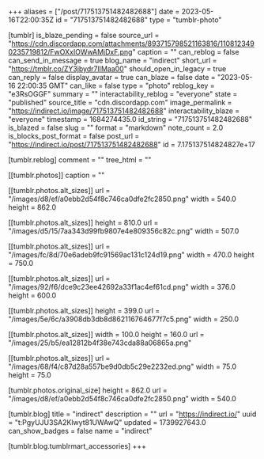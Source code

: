+++
aliases = ["/post/717513751482482688"]
date = 2023-05-16T22:00:35Z
id = "717513751482482688"
type = "tumblr-photo"

[tumblr]
is_blaze_pending = false
source_url = "https://cdn.discordapp.com/attachments/893715798521163816/1108123490235719812/FwOXxIOWwAMjDxF.png"
caption = ""
can_reblog = false
can_send_in_message = true
blog_name = "indirect"
short_url = "https://tmblr.co/ZY3jbydr7lIMaa00"
should_open_in_legacy = true
can_reply = false
display_avatar = true
can_blaze = false
date = "2023-05-16 22:00:35 GMT"
can_like = false
type = "photo"
reblog_key = "e3RsOGGF"
summary = ""
interactability_reblog = "everyone"
state = "published"
source_title = "cdn.discordapp.com"
image_permalink = "https://indirect.io/image/717513751482482688"
interactability_blaze = "everyone"
timestamp = 1684274435.0
id_string = "717513751482482688"
is_blazed = false
slug = ""
format = "markdown"
note_count = 2.0
is_blocks_post_format = false
post_url = "https://indirect.io/post/717513751482482688"
id = 7.175137514824827e+17

[tumblr.reblog]
comment = ""
tree_html = ""

[[tumblr.photos]]
caption = ""

[[tumblr.photos.alt_sizes]]
url = "/images/d8/ef/a0ebb2d54f8c746ca0dfe2fc2850.png"
width = 540.0
height = 862.0

[[tumblr.photos.alt_sizes]]
height = 810.0
url = "/images/d5/15/7aa343d99fb9807e4e809356c82c.png"
width = 507.0

[[tumblr.photos.alt_sizes]]
url = "/images/fc/8d/70e6adeb9fc91569ac131c124d19.png"
width = 470.0
height = 750.0

[[tumblr.photos.alt_sizes]]
url = "/images/92/f6/dce9c23ee42692a33f1ac4ef61cd.png"
width = 376.0
height = 600.0

[[tumblr.photos.alt_sizes]]
height = 399.0
url = "/images/5e/6c/a3908db3db8d862116764677f7c5.png"
width = 250.0

[[tumblr.photos.alt_sizes]]
width = 100.0
height = 160.0
url = "/images/25/b5/ea12812b4f38e743cda88a06865a.png"

[[tumblr.photos.alt_sizes]]
url = "/images/68/f4/c87d28a557be9d0db5c29e2232ed.png"
width = 75.0
height = 75.0

[tumblr.photos.original_size]
height = 862.0
url = "/images/d8/ef/a0ebb2d54f8c746ca0dfe2fc2850.png"
width = 540.0

[tumblr.blog]
title = "indirect"
description = ""
url = "https://indirect.io/"
uuid = "t:PgyUJU3SA2Klwyt81UWAwQ"
updated = 1739927643.0
can_show_badges = false
name = "indirect"

[tumblr.blog.tumblrmart_accessories]
+++
